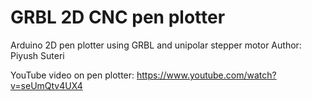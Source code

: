 # GRBL 2D CNC pen plotter
Arduino 2D pen plotter using GRBL and unipolar stepper motor
Author: Piyush Suteri

YouTube video on pen plotter: https://www.youtube.com/watch?v=seUmQtv4UX4
